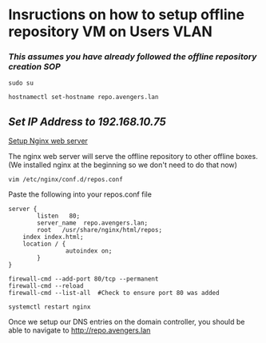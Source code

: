 # Insructions on how to setup offline repository VM on Users VLAN

### ***This assumes you have already followed the offline repository creation SOP***

`sudo su`

`hostnamectl set-hostname repo.avengers.lan`

## ***Set IP Address to 192.168.10.75***



<u>Setup Nginx web server</u>

The nginx web server will serve the offline repository to other offline boxes. (We installed nginx at the beginning so we don't need to do that now)

```
vim /etc/nginx/conf.d/repos.conf
```

Paste the following into your repos.conf file

```
server {
        listen   80;
        server_name  repo.avengers.lan;
        root   /usr/share/nginx/html/repos;
	index index.html; 
	location / {
                autoindex on;
        }
}
```

```
firewall-cmd --add-port 80/tcp --permanent
firewall-cmd --reload
firewall-cmd --list-all  #Check to ensure port 80 was added
```

`systemctl restart nginx`

Once we setup our DNS entries on the domain controller, you should be able to navigate to http://repo.avengers.lan
